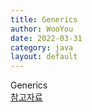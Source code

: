 ```yaml
---
title: Generics
author: WooYou
date: 2022-03-31
category: java
layout: default
---
```

Generics  
[참고자료](https://futurecreator.github.io/2018/08/12/java-generics/)